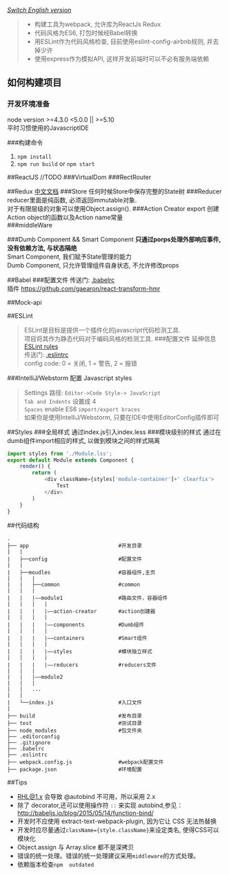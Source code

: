 _[Switch English version](./README.md)_  
>* 构建工具为webpack, 允许库为ReactJs Redux  
>* 代码风格为ES6, 打包时候经Babel转换  
>* 用ESLint作为代码风格检查, 目前使用eslint-config-airbnb规则, 并去掉少许  
>* 使用express作为模拟API, 这样开发前端时可以不必有服务端依赖

## 如何构建项目
### 开发环境准备
node version >=4.3.0 <5.0.0 || >=5.10  
平时习惯使用的JavascriptIDE

###构建命令
1. `npm install`  
2. `npm run build` or `npm start`  

##ReactJS
//TODO
###VirtualDom
###RectRouter

##Redux
[中文文档](http://cn.redux.js.org/) 
###Store
任何时候Store中保存完整的State树
###Reducer
reducer里面是纯函数, 必须返回immutable对象.  
对于有限层级的对象可以使用Object.assign().
###Action Creator
export 创建Action object的函数以及Action name常量  
###middleWare

###Dumb Component && Smart Component
**只通过porps处理外部响应事件, 没有依赖方法, 与状态隔绝**  
Smart Component, 我们赋予State管理的能力  
Dumb Component, 只允许管理组件自身状态, 不允许修改props


##Babel
###配置文件
传送门: [.babelrc](./.babelrc)  
插件 https://github.com/gaearon/react-transform-hmr  


##Mock-api


##ESLint
>ESLint是目标是提供一个插件化的javascript代码检测工具.  
项目将其作为静态代码对于编码风格的检测工具.
###配置文件
延伸信息 [ESLint rules](http://eslint.cn/docs/rules/)  
传送门: [.eslintrc](./.eslintrc)  
config code: 0 = 关闭, 1 = 警告, 2 = 报错

###IntelliJ/Webstorm 配置 Javascript styles
>Settings 路径: `Editor->Code Style-> JavaScript`  
`Tab and Indents` 设置成 4  
`Spaces`  enable ES6 `import/export braces`  
如果你是使用IntelliJ/Webstorm, 只要在IDE中使用EditorConfig插件即可 

##Styles
###全局样式
通过index.js引入index.less
###模块级别的样式
通过在dumb组件import相应的样式, 以做到模块之间的样式隔离
```javascript
import styles from './Module.lss';
export default Module extends Component {
    render() {
        return (
            <div className={styles['module-container']+' clearfix'>
                Test
            </div>
        )
    }
}
```
##代码结构
```
.
├── app                             #开发目录
|   |   
|   ├──config                       #配置文件
|   |   
|   ├──moudles                      #容器组件,主页
|   |   |   
|   |   ├──common                   #common 
|   |   |
|   |   |——module1                  #路由文件，容器组件
|   |   |   |
|   |   |   |——action-creator       #action创建器
|   |   |   |
|   |   |   |——components           #Dumb组件
|   |   |   |
|   |   |   |——containers           #Smart组件
|   |   |   |
|   |   |   |——styles               #模块独立样式
|   |   |   |
|   |   |   |——reducers             #reducers文件
|   |   |
|   |   |——module2
|   |   |
|   |   ...
|   |    
|   └──index.js                     #入口文件
|      
├── build                           #发布目录
├── test                            #测试目录
├── node_modules                    #包文件夹
├── .editorconfig     
├── .gitignore     
├── .babelrc     
├── .eslintrc      
├── webpack.config.js               #webpack配置文件
├── package.json                    #环境配置
```


##Tips
- RHL@1.x 会导致 @autobind 不可用，所以采用 2.x
- 除了 decorator,还可以使用操作符 `::` 来实现 autobind,参见：http://babeljs.io/blog/2015/05/14/function-bind/
- 开发时不应使用 extract-text-webpack-plugin, 因为它让 CSS 无法热替换
- 开发时应尽量通过`className={style.className}`来设定类名, 使得CSS可以模块化
- Object.assign 与 Array.slice 都不是深拷贝
- 错误的统一处理。错误的统一处理建议采用`middleware`的方式处理。
- 依赖版本检查`npm  outdated`
